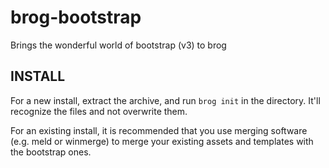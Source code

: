 brog-bootstrap
==============

Brings the wonderful world of bootstrap (v3) to brog

INSTALL
-------

For a new install, extract the archive, and run `brog init` in the directory. It'll recognize the files and not overwrite them.

For an existing install, it is recommended that you use merging software (e.g. meld or winmerge) to merge your existing assets and templates with the bootstrap ones.
